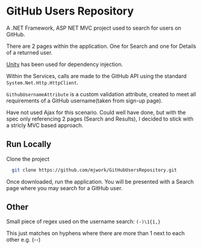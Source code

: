 
# GitHub Users Repository

A .NET Framework, ASP NET MVC project used to search for users on GitHub.

There are 2 pages within the application. One for Search and one for Details of a returned user.

[Unity](https://www.nuget.org/packages/Unity/) has been used for dependency injection.

Within the Services, calls are made to the GitHub API using the standard `System.Net.Http.HttpClient`.

`GithubUsernameAttribute` is a custom validation attribute, created to meet all requirements of a GitHub username(taken from sign-up page).

Have not used Ajax for this scenario. Could well have done,  but with the spec only referencing 2 pages (Search and Results), I decided to stick with a stricly MVC based approach.
## Run Locally

Clone the project

```bash
  git clone https://github.com/mjwork/GitHubUsersRepository.git
```

Once downloaded, run the application. You will be presented with a Search page where you may search for a GitHub user.
## Other

Small piece of regex used on the username search: `(-)\1{1,}`

This just matches on hyphens where there are more than 1 next to each other e.g. (--)
